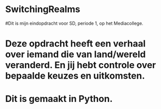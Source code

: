 # SwitchingRealms

#Dit is mijn eindopdracht voor SD, periode 1, op het Mediacollege. 
# Deze opdracht heeft een verhaal over iemand die van land/wereld veranderd. En jij hebt controle over bepaalde keuzes en uitkomsten.
# Dit is gemaakt in Python.